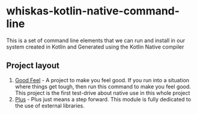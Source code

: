 # whiskas-kotlin-native-command-line
This is a set of command line elements that we can run and install in our system created in Kotlin and Generated using the Kotlin Native compiler

## Project layout

1. [Good Feel](./good-feel) -  A project to make you feel good. If you run into a situation where things get tough, then run this command to make you feel good. This project is the first test-drive about native use in this whole project
2. [Plus](./plus) - Plus just means a step forward. This module is fully dedicated to the use of external libraries.